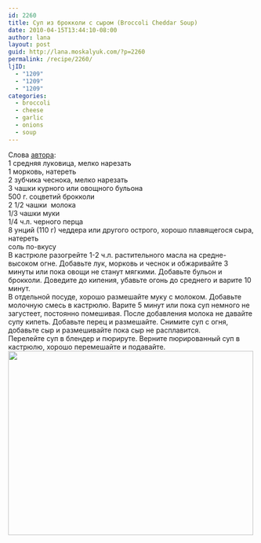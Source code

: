 ```yaml
---
id: 2260
title: Суп из брокколи с сыром (Broccoli Cheddar Soup)
date: 2010-04-15T13:44:10-08:00
author: lana
layout: post
guid: http://lana.moskalyuk.com/?p=2260
permalink: /recipe/2260/
ljID:
  - "1209"
  - "1209"
  - "1209"
categories:
  - broccoli
  - cheese
  - garlic
  - onions
  - soup
---
```

<div id="_mcePaste">
  Слова <a href="http://sonulya.livejournal.com/87176.html">автора</a>:
</div>

<div id="_mcePaste">
  1 средняя луковица, мелко нарезать
</div>

<div id="_mcePaste">
  1 морковь, натереть
</div>

<div id="_mcePaste">
  2 зубчика чеснока, мелко нарезать
</div>

<div id="_mcePaste">
  3 чашки курного или овощного бульона
</div>

<div id="_mcePaste">
  500 г. соцветий брокколи
</div>

<div id="_mcePaste">
  2 1/2 чашки  молока
</div>

<div id="_mcePaste">
  1/3 чашки муки
</div>

<div id="_mcePaste">
  1/4 ч.л. черного перца
</div>

<div id="_mcePaste">
  8 унций (110 г) чеддера или другого острого, хорошо плавящегося сыра, натереть
</div>

<div id="_mcePaste">
  соль по-вкусу
</div>

<div>
</div>

<div id="_mcePaste">
  В кастрюле разогрейте 1-2 ч.л. растительного масла на средне-высоком огне. Добавьте лук, морковь и чеснок и обжаривайте 3 минуты или пока овощи не станут мягкими. Добавьте бульон и брокколи. Доведите до кипения, убавьте огонь до среднего и варите 10 минут.
</div>

<div id="_mcePaste">
  В отдельной посуде, хорошо размешайте муку с молоком. Добавьте молочную смесь в кастрюлю. Варите 5 минут или пока суп немного не загустеет, постоянно помешивая. После добавления молока не давайте супу кипеть. Добавьте перец и размешайте. Снимите суп с огня, добавьте сыр и размешивайте пока сыр не расплавится.
</div>

<div id="_mcePaste">
  Перелейте суп в блендер и пюрируте. Верните пюрированный суп в кастрюлю, хорошо перемешайте и подавайте.
</div>

<div>
  <img loading="lazy" class="alignnone" title="Broccoli cheddar soup" src="http://farm5.static.flickr.com/4032/4524290330_cb50850a71.jpg" alt="" width="500" height="375" />
</div>

<div>
</div>